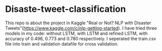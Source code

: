 # Disaste-tweet-classification
This repo is about the project in Kaggle "Real or Not? NLP with Disaster Tweets"(https://www.kaggle.com/c/nlp-getting-started). I have tried three models in my code: without LSTM, with LSTM and refined LSTM, with accuracy of 0.496, 0.773 and 0.780 respectively. 
I seperated the train.csv file into train and validation datafile for cross validation. 
